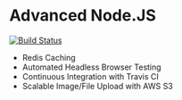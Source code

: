 # Advanced Node.JS 

[![Build Status](https://travis-ci.org/alevosia/advanced-nodejs.svg?branch=master)](https://travis-ci.org/alevosia/advanced-nodejs)

-   Redis Caching
-   Automated Headless Browser Testing
-   Continuous Integration with Travis CI
-   Scalable Image/File Upload with AWS S3
